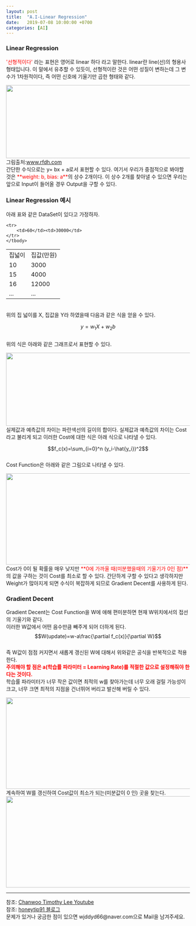 ```yaml
---
layout: post
title:  "A.I-Linear Regression"
date:   2019-07-08 10:00:00 +0700
categories: [AI]
---
```


### Linear Regression
<script type="text/javascript" src="https://cdn.mathjax.org/mathjax/latest/MathJax.js?config=TeX-AMS_HTML"></script>

<span style ="color: red">'선형적이다' </span>라는 표현은 영어로 linear 하다 라고 말한다. linear란 line(선)의 형용사 형태입니다. 이 말에서 유추할 수 있듯이, 선형적이란 것은 어떤 성질이 변하는데 그 변수가 1차원적이다, 즉 어떤 신호에 기울기만 곱한 형태와 같다.  
<div><img src="http://www.rfdh.com/bas_rf/begin/images/linear1.gif" height="200" width="600" /></div>
그림출처:<a href="http://www.rfdh.com/bas_rf/begin/linear.htm">www.rfdh.com </a><br>
간단한 수식으로는 y= bx + a로서 표현할 수 있다.  
여기서 우리가 중점적으로 봐야할 것은 <span style ="color: red">**weight: b, bias: a**</span>의 상수 2개이다.  
이 상수 2개를 찾아낼 수 있으면 우리는 앞으로 Input이 들어올 경우 Output을 구할 수 있다.  

### Linear Regression 예시
아래 표와 같은 DataSet이 있다고 가정하자.  
<link rel = "stylesheet" href ="/static/css/bootstrap.min.css">

<table class="table">
	<tbody>
	<tr>
		<td>집넓이</td><td>집값(만원)</td>
	</tr>
	<tr>
		<td>10</td><td>3000</td>
	</tr>
		<tr>
		<td>15</td><td>4000</td>
	</tr>
		<tr>
		<td>16</td><td>12000</td>
	</tr>
			<tr>
		<td>...</td><td>...</td>
	</tr>

	<tr>
		<td>60</td><td>30000</td>
	</tr>
	</tbody>
</table>
<br>
위의 집 넓이를 X, 집값을 Y라 하였을때 다음과 같은 식을 얻을 수 있다.  

$$y= w_1 X+w_2 b$$  
위의 식은 아래와 같은 그래프로서 표현할 수 있다.  
<div><img src="https://raw.githubusercontent.com/wjddyd66/wjddyd66.github.io/master/static/img/AI/1.png" height="200" width="600" /></div>
실제값과 예측값의 차이는 파란색선의 길이의 합이다.  
실제값과 예측값의 차이는 Cost라고 불리게 되고 이러한 Cost에 대한 식은 아래 식으로 나타낼 수 있다.  

$$f_c(x)=\sum_{i=0}^n  (y_i-\hat{y_i})^2$$  
Cost Function은 아래와 같은 그림으로 나타낼 수 있다.  
<div><img src="https://raw.githubusercontent.com/wjddyd66/wjddyd66.github.io/master/static/img/AI/2.PNG" height="250" width="600" /></div>
Cost가 0이 될 확률을 매우 낮지만 <span style ="color: red">**0에 가까울 때(미분했을때의 기울기가 0인 점)**</span>의 값을 구하는 것이 Cost를 최소로 할 수 있다.  
간단하게 구할 수 있다고 생각하지만 Weight가 많아지게 되면 수식이 복잡하게 되므로 Gradient Decent를 사용하게 된다.  

### Gradient Decent
Gradient Decent는 Cost Function을 W에 애해 편미분하면 현재 W위치에서의 접선의 기울기와 같다.  
이러한 W값에서 어떤 음수만큼 빼주게 되어 더하게 된다.  
$$W(update)=w-a\frac{\partial f_c(x)}{\partial W}$$  
즉 W값이 점점 커지면서 새롭게 갱신된 W에 대해서 위와같은 공식을 반복적으로 적용한다.  
<span style ="color: red">**주의해야 할 점은 a(학습률 파라미터 = Learning Rate)를 적절한 값으로 설정해줘야 한다는 것이다.**</span><br>
학습률 파라미터가 너무 작은 값이면 최적의 w를 찾아가는데 너무 오래 걸릴 가능성이 크고, 너무 크면 최적의 지점을 건너뛰어 버리고 발산해 버릴 수 있다.  

<div><img src="https://raw.githubusercontent.com/wjddyd66/wjddyd66.github.io/master/static/img/AI/3.PNG" height="250" width="600" /></div>
계속하여 W를 갱신하여 Cost값이 최소가 되는(미분값이 0 인) 곳을 찾는다.  
<div><img src="https://raw.githubusercontent.com/wjddyd66/wjddyd66.github.io/master/static/img/AI/4.PNG" height="250" width="600" /></div>
<hr>
참조: <a href="https://www.youtube.com/watch?v=GmtqOlPYB84&list=PL1H8jIvbSo1q6PIzsWQeCLinUj_oPkLjc&index=21">Chanwoo Timothy Lee Youtube</a> <br>
참조: <a href="https://honeytip91.tistory.com/106">honeytip91 블로그</a> <br>
문제가 있거나 궁금한 점이 있으면 wjddyd66@naver.com으로  Mail을 남겨주세요.